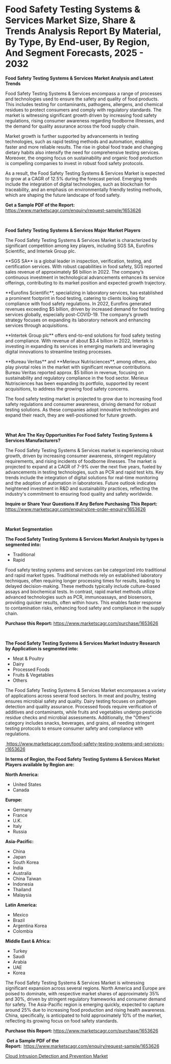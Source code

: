 <p><h1>Food Safety Testing Systems & Services Market Size, Share & Trends Analysis Report By Material, By Type, By End-user, By Region, And Segment Forecasts, 2025 - 2032</h1></p><p><strong>Food Safety Testing Systems & Services Market Analysis and Latest Trends</strong></p>
<p><p>Food Safety Testing Systems & Services encompass a range of processes and technologies used to ensure the safety and quality of food products. This includes testing for contaminants, pathogens, allergens, and chemical residues to protect consumers and comply with regulatory standards. The market is witnessing significant growth driven by increasing food safety regulations, rising consumer awareness regarding foodborne illnesses, and the demand for quality assurance across the food supply chain.</p><p>Market growth is further supported by advancements in testing technologies, such as rapid testing methods and automation, enabling faster and more reliable results. The rise in global food trade and changing dietary habits also intensify the need for comprehensive testing services. Moreover, the ongoing focus on sustainability and organic food production is compelling companies to invest in robust food safety protocols.</p><p>As a result, the Food Safety Testing Systems & Services Market is expected to grow at a CAGR of 12.5% during the forecast period. Emerging trends include the integration of digital technologies, such as blockchain for traceability, and an emphasis on environmentally friendly testing methods, which are shaping the future landscape of food safety.</p></p>
<p><strong>Get a Sample PDF of the Report:&nbsp;</strong> <a href="https://www.marketscagr.com/enquiry/request-sample/1653626?utm_campaign=2946&utm_medium=2&utm_source=Github&utm_content=ia&utm_term=08032025&utm_id=food-safety-testing-systems-services">https://www.marketscagr.com/enquiry/request-sample/1653626</a></p>
<p>&nbsp;</p>
<p><strong>Food Safety Testing Systems & Services Major Market Players</strong></p>
<p><p>The Food Safety Testing Systems & Services Market is characterized by significant competition among key players, including SGS SA, Eurofins Scientific, and Intertek Group plc. </p><p>**SGS SA** is a global leader in inspection, verification, testing, and certification services. With robust capabilities in food safety, SGS reported sales revenue of approximately $6 billion in 2022. The company’s continuous investment in technological advancements enhances its service offerings, contributing to its market position and expected growth trajectory.</p><p>**Eurofins Scientific**, specializing in laboratory services, has established a prominent footprint in food testing, catering to clients looking for compliance with food safety regulations. In 2022, Eurofins generated revenues exceeding $5 billion, driven by increased demand for food testing services globally, especially post-COVID-19. The company’s growth strategy focuses on expanding its laboratory network and enhancing services through acquisitions.</p><p>**Intertek Group plc** offers end-to-end solutions for food safety testing and compliance. With revenue of about $3.4 billion in 2022, Intertek is investing in expanding its services in emerging markets and leveraging digital innovations to streamline testing processes. </p><p>**Bureau Veritas** and **Merieux Nutrisciences**, among others, also play pivotal roles in the market with significant revenue contributions. Bureau Veritas reported approx. $5 billion in revenue, focusing on sustainability and regulatory compliance in the food sector. Merieux Nutrisciences has been expanding its portfolio, supported by recent acquisitions, to address the growing food safety concerns.</p><p>The food safety testing market is projected to grow due to increasing food safety regulations and consumer awareness, driving demand for robust testing solutions. As these companies adopt innovative technologies and expand their reach, they are well-positioned for future growth.</p></p>
<p>&nbsp;</p>
<p><strong>What Are The Key Opportunities For Food Safety Testing Systems & Services Manufacturers?</strong></p>
<p><p>The Food Safety Testing Systems & Services market is experiencing robust growth, driven by increasing consumer awareness, stringent regulatory requirements, and rising incidents of foodborne illnesses. The market is projected to expand at a CAGR of 7-9% over the next five years, fueled by advancements in testing technologies, such as PCR and rapid test kits. Key trends include the integration of digital solutions for real-time monitoring and the adoption of automation in laboratories. Future outlook indicates heightened investment in R&D and sustainability practices, reflecting the industry's commitment to ensuring food quality and safety worldwide.</p></p>
<p><strong>Inquire or Share Your Questions If Any Before Purchasing This Report:</strong> <a href="https://www.marketscagr.com/enquiry/pre-order-enquiry/1653626?utm_campaign=2946&utm_medium=2&utm_source=Github&utm_content=ia&utm_term=08032025&utm_id=food-safety-testing-systems-services">https://www.marketscagr.com/enquiry/pre-order-enquiry/1653626</a></p>
<p>&nbsp;</p>
<p><strong>Market Segmentation</strong></p>
<p><strong>The Food Safety Testing Systems & Services Market Analysis by types is segmented into:</strong></p>
<p><ul><li>Traditional</li><li>Rapid</li></ul></p>
<p><p>Food safety testing systems and services can be categorized into traditional and rapid market types. Traditional methods rely on established laboratory techniques, often requiring longer processing times for results, leading to delayed decision-making. These methods typically include culture-based assays and biochemical tests. In contrast, rapid market methods utilize advanced technologies such as PCR, immunoassays, and biosensors, providing quicker results, often within hours. This enables faster response to contamination risks, enhancing food safety and compliance in the supply chain.</p></p>
<p><strong>Purchase this Report:&nbsp;</strong><a href="https://www.marketscagr.com/purchase/1653626?utm_campaign=2946&utm_medium=2&utm_source=Github&utm_content=ia&utm_term=08032025&utm_id=food-safety-testing-systems-services">https://www.marketscagr.com/purchase/1653626</a></p>
<p>&nbsp;</p>
<p><strong>The Food Safety Testing Systems & Services Market Industry Research by Application is segmented into:</strong></p>
<p><ul><li>Meat & Poultry</li><li>Dairy</li><li>Processed Foods</li><li>Fruits & Vegetables</li><li>Others</li></ul></p>
<p><p>The Food Safety Testing Systems & Services Market encompasses a variety of applications across several food sectors. In meat and poultry, testing ensures microbial safety and quality. Dairy testing focuses on pathogen detection and quality assurance. Processed foods require verification of additives and contaminants, while fruits and vegetables undergo pesticide residue checks and microbial assessments. Additionally, the "Others" category includes snacks, beverages, and grains, all needing stringent testing protocols to ensure consumer safety and compliance with regulations.</p></p>
<p><a href="https://www.marketscagr.com/food-safety-testing-systems-and-services-r1653626?utm_campaign=2946&utm_medium=2&utm_source=Github&utm_content=ia&utm_term=08032025&utm_id=food-safety-testing-systems-services">&nbsp;https://www.marketscagr.com/food-safety-testing-systems-and-services-r1653626</a></p>
<p><strong>In terms of Region, the Food Safety Testing Systems & Services Market Players available by Region are:</strong></p>
<p>
    <p> <strong> North America: </strong>
        <ul>
            <li>United States</li>
            <li>Canada</li>
        </ul>
        </p> 
    <p> <strong> Europe: </strong>
        <ul>
            <li>Germany</li>
            <li>France</li>
            <li>U.K.</li>
            <li>Italy</li>
            <li>Russia</li>
        </ul>
        </p> 
    <p> <strong> Asia-Pacific: </strong>
        <ul>
            <li>China</li>
            <li>Japan</li>
            <li>South Korea</li>
            <li>India</li>
            <li>Australia</li>
            <li>China Taiwan</li>
            <li>Indonesia</li>
            <li>Thailand</li>
            <li>Malaysia</li>
        </ul>
        </p> 
    <p> <strong> Latin America: </strong>
        <ul>
            <li>Mexico</li>
            <li>Brazil</li>
            <li>Argentina Korea</li>
            <li>Colombia</li>
        </ul>
        </p> 
    <p> <strong> Middle East & Africa: </strong>
        <ul>
            <li>Turkey</li>
            <li>Saudi</li>
            <li>Arabia</li>
            <li>UAE</li>
            <li>Korea</li>
        </ul>
    </p>
    </p>
<p><p>The Food Safety Testing Systems & Services Market is witnessing significant expansion across several regions. North America and Europe are poised to dominate, with respective market shares of approximately 35% and 30%, driven by stringent regulatory frameworks and consumer demand for safety. The Asia-Pacific region is emerging quickly, expected to capture around 25% due to increasing food production and rising health awareness. China, specifically, is anticipated to hold approximately 10% of the market, reflecting its growing focus on food safety standards.</p></p>
<p><strong>Purchase this Report: </strong><a href="https://www.marketscagr.com/purchase/1653626?utm_campaign=2946&utm_medium=2&utm_source=Github&utm_content=ia&utm_term=08032025&utm_id=food-safety-testing-systems-services">https://www.marketscagr.com/purchase/1653626</a></p>
<p>&nbsp;<strong>Get a Sample PDF of the Report:&nbsp;&nbsp;</strong><a href="https://www.marketscagr.com/enquiry/request-sample/1653626?utm_campaign=2946&utm_medium=2&utm_source=Github&utm_content=ia&utm_term=08032025&utm_id=food-safety-testing-systems-services">https://www.marketscagr.com/enquiry/request-sample/1653626</a></p>
<p><strong></strong></p>
<p><p><a href="https://github.com/saroarmaicky/Market-Research-Report-List-1/blob/main/cloud-intrusion-detection-and-prevention-market.md?utm_campaign=2946&utm_medium=2&utm_source=Github&utm_content=ia&utm_term=08032025&utm_id=food-safety-testing-systems-services">Cloud Intrusion Detection and Prevention Market</a></p></p>